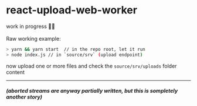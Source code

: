 # react-upload-web-worker

work in progress 🙇‍♂️
<br/>
<br/>
Raw working example: 

``` bash
> yarn && yarn start  // in the repo root, let it run
> node index.js // in `source/srv` (upload endpoint)
```
now upload one or more files and check the `source/srv/uploads` folder content

---
##### (aborted streams are anyway partially written, but this is sompletely another story)

